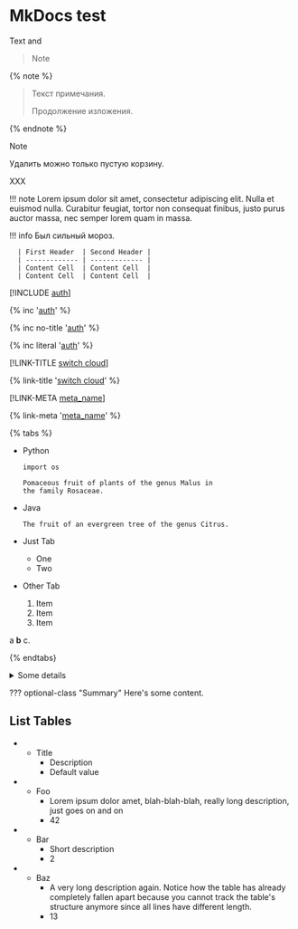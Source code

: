 # MkDocs test

Text and

> Note

{% note %}

> Текст примечания.
> 
> Продолжение изложения.

{% endnote %}

> [!NOTE]
> 
> Удалить можно только пустую корзину.
> 
> XXX

!!! note Lorem ipsum dolor sit amet, consectetur adipiscing elit. Nulla et euismod nulla. Curabitur feugiat, tortor non consequat finibus, justo purus auctor massa, nec semper lorem quam in massa.

!!! info Был сильный мороз.

      | First Header  | Second Header |
      | ------------- | ------------- |
      | Content Cell  | Content Cell  |
      | Content Cell  | Content Cell  |
    

[!INCLUDE [auth](../../_includes/authentication.md)]

{% inc '[auth](../../_includes/authentication.md)' %}

{% inc no-title '[auth](../../_includes/authentication.md)' %}

{% inc literal '[auth](../../_includes/authentication.md)' %}

[!LINK-TITLE [switch cloud](cloud/switch-cloud.md)]

{% link-title '[switch cloud](cloud/switch-cloud.md)' %}

[!LINK-META [meta_name](cloud/switch-cloud.md)]

{% link-meta '[meta_name](cloud/switch-cloud.md)' %}

{% tabs %}

- Python
  
      import os
      
      Pomaceous fruit of plants of the genus Malus in
      the family Rosaceae.
      

- Java
  
      The fruit of an evergreen tree of the genus Citrus.
      

- Just Tab
  
  - One
  - Two

- Other Tab
  
  1. Item
  2. Item
  3. Item

a **b** c.

{% endtabs}

<details> <summary>Some details</summary>

More info about the details.

    a **b** c.
    

</details>

??? optional-class "Summary" Here's some content.

## List Tables

- - Title 
    - Description
    - Default value
- - Foo 
    - Lorem ipsum dolor amet, blah-blah-blah, really long description, just goes on and on
    - 42
- - Bar 
    - Short description 
    - 2
- - Baz 
    - A very long description again. Notice how the table has already completely fallen apart because you cannot track the table's structure anymore since all lines have different length.
    - 13